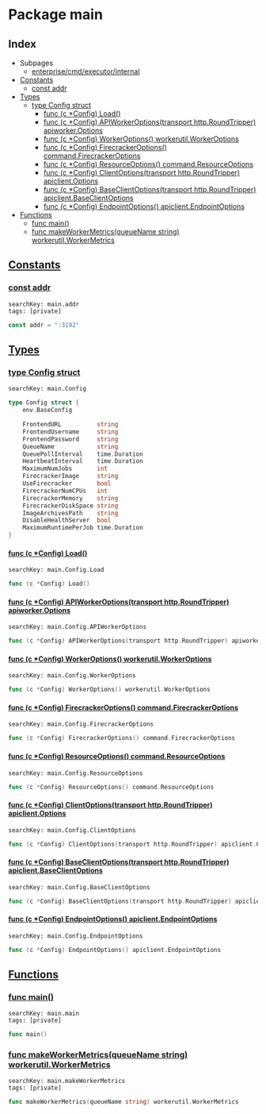 # Package main

## Index

* Subpages
  * [enterprise/cmd/executor/internal](executor/internal.md)
* [Constants](#const)
    * [const addr](#addr)
* [Types](#type)
    * [type Config struct](#Config)
        * [func (c *Config) Load()](#Config.Load)
        * [func (c *Config) APIWorkerOptions(transport http.RoundTripper) apiworker.Options](#Config.APIWorkerOptions)
        * [func (c *Config) WorkerOptions() workerutil.WorkerOptions](#Config.WorkerOptions)
        * [func (c *Config) FirecrackerOptions() command.FirecrackerOptions](#Config.FirecrackerOptions)
        * [func (c *Config) ResourceOptions() command.ResourceOptions](#Config.ResourceOptions)
        * [func (c *Config) ClientOptions(transport http.RoundTripper) apiclient.Options](#Config.ClientOptions)
        * [func (c *Config) BaseClientOptions(transport http.RoundTripper) apiclient.BaseClientOptions](#Config.BaseClientOptions)
        * [func (c *Config) EndpointOptions() apiclient.EndpointOptions](#Config.EndpointOptions)
* [Functions](#func)
    * [func main()](#main)
    * [func makeWorkerMetrics(queueName string) workerutil.WorkerMetrics](#makeWorkerMetrics)


## <a id="const" href="#const">Constants</a>

### <a id="addr" href="#addr">const addr</a>

```
searchKey: main.addr
tags: [private]
```

```Go
const addr = ":3192"
```

## <a id="type" href="#type">Types</a>

### <a id="Config" href="#Config">type Config struct</a>

```
searchKey: main.Config
```

```Go
type Config struct {
	env.BaseConfig

	FrontendURL          string
	FrontendUsername     string
	FrontendPassword     string
	QueueName            string
	QueuePollInterval    time.Duration
	HeartbeatInterval    time.Duration
	MaximumNumJobs       int
	FirecrackerImage     string
	UseFirecracker       bool
	FirecrackerNumCPUs   int
	FirecrackerMemory    string
	FirecrackerDiskSpace string
	ImageArchivesPath    string
	DisableHealthServer  bool
	MaximumRuntimePerJob time.Duration
}
```

#### <a id="Config.Load" href="#Config.Load">func (c *Config) Load()</a>

```
searchKey: main.Config.Load
```

```Go
func (c *Config) Load()
```

#### <a id="Config.APIWorkerOptions" href="#Config.APIWorkerOptions">func (c *Config) APIWorkerOptions(transport http.RoundTripper) apiworker.Options</a>

```
searchKey: main.Config.APIWorkerOptions
```

```Go
func (c *Config) APIWorkerOptions(transport http.RoundTripper) apiworker.Options
```

#### <a id="Config.WorkerOptions" href="#Config.WorkerOptions">func (c *Config) WorkerOptions() workerutil.WorkerOptions</a>

```
searchKey: main.Config.WorkerOptions
```

```Go
func (c *Config) WorkerOptions() workerutil.WorkerOptions
```

#### <a id="Config.FirecrackerOptions" href="#Config.FirecrackerOptions">func (c *Config) FirecrackerOptions() command.FirecrackerOptions</a>

```
searchKey: main.Config.FirecrackerOptions
```

```Go
func (c *Config) FirecrackerOptions() command.FirecrackerOptions
```

#### <a id="Config.ResourceOptions" href="#Config.ResourceOptions">func (c *Config) ResourceOptions() command.ResourceOptions</a>

```
searchKey: main.Config.ResourceOptions
```

```Go
func (c *Config) ResourceOptions() command.ResourceOptions
```

#### <a id="Config.ClientOptions" href="#Config.ClientOptions">func (c *Config) ClientOptions(transport http.RoundTripper) apiclient.Options</a>

```
searchKey: main.Config.ClientOptions
```

```Go
func (c *Config) ClientOptions(transport http.RoundTripper) apiclient.Options
```

#### <a id="Config.BaseClientOptions" href="#Config.BaseClientOptions">func (c *Config) BaseClientOptions(transport http.RoundTripper) apiclient.BaseClientOptions</a>

```
searchKey: main.Config.BaseClientOptions
```

```Go
func (c *Config) BaseClientOptions(transport http.RoundTripper) apiclient.BaseClientOptions
```

#### <a id="Config.EndpointOptions" href="#Config.EndpointOptions">func (c *Config) EndpointOptions() apiclient.EndpointOptions</a>

```
searchKey: main.Config.EndpointOptions
```

```Go
func (c *Config) EndpointOptions() apiclient.EndpointOptions
```

## <a id="func" href="#func">Functions</a>

### <a id="main" href="#main">func main()</a>

```
searchKey: main.main
tags: [private]
```

```Go
func main()
```

### <a id="makeWorkerMetrics" href="#makeWorkerMetrics">func makeWorkerMetrics(queueName string) workerutil.WorkerMetrics</a>

```
searchKey: main.makeWorkerMetrics
tags: [private]
```

```Go
func makeWorkerMetrics(queueName string) workerutil.WorkerMetrics
```

